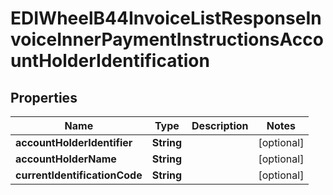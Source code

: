

# EDIWheelB44InvoiceListResponseInvoiceInnerPaymentInstructionsAccountHolderIdentification


## Properties

| Name | Type | Description | Notes |
|------------ | ------------- | ------------- | -------------|
|**accountHolderIdentifier** | **String** |  |  [optional] |
|**accountHolderName** | **String** |  |  [optional] |
|**currentIdentificationCode** | **String** |  |  [optional] |



